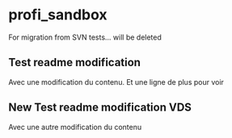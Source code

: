 # profi_sandbox
For migration from SVN tests... will be deleted

## Test readme modification

Avec une modification du contenu. Et une ligne de plus pour voir


## New Test readme modification VDS

Avec une autre modification du contenu
